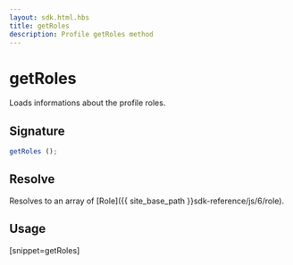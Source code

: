 ```yaml
---
layout: sdk.html.hbs
title: getRoles
description: Profile getRoles method
---
```


# getRoles

Loads informations about the profile roles.

## Signature

```js
getRoles ();
```

## Resolve

Resolves to an array of [Role]({{ site_base_path }}sdk-reference/js/6/role).

## Usage

[snippet=getRoles]
